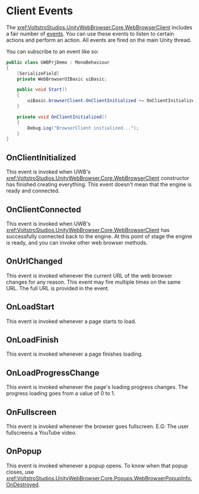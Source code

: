 # Client Events

The <xref:VoltstroStudios.UnityWebBrowser.Core.WebBrowserClient> includes a fair number of [events](https://learn.microsoft.com/en-us/dotnet/standard/events/). You can use these events to listen to certain actions and perform an action. All events are fired on the main Unity thread.

You can subscribe to an event like so:

```csharp
public class UWBPrjDemo : MonoBehaviour
{
    [SerializeField]
    private WebBrowserUIBasic uiBasic;

    public void Start()
    {
        uiBasic.browserClient.OnClientInitialized += OnClientInitialized;
    }

    private void OnClientInitialized()
    {
        Debug.Log("BrowserClient initialized...");
    }
}
```

## OnClientInitialized

This event is invoked when UWB's <xref:VoltstroStudios.UnityWebBrowser.Core.WebBrowserClient> constructor has finished creating everything. This event doesn't mean that the engine is ready and connected.

## OnClientConnected

This event is invoked when UWB's <xref:VoltstroStudios.UnityWebBrowser.Core.WebBrowserClient> has successfully connected back to the engine. At this point of stage the engine is ready, and you can invoke other web browser methods.

## OnUrlChanged

This event is invoked whenever the current URL of the web browser changes for any reason. This event may fire multiple times on the same URL. The full URL is provided in the event.

## OnLoadStart

This event is invoked whenever a page starts to load.

## OnLoadFinish

This event is invoked whenever a page finishes loading.

## OnLoadProgressChange

This event is invoked whenever the page's loading progress changes. The progress loading goes from a value of 0 to 1.

## OnFullscreen

This event is invoked whenever the browser goes fullscreen. E.G: The user fullscreens a YouTube video.

## OnPopup

This event is invoked whenever a popup opens. To know when that popup closes, use <xref:VoltstroStudios.UnityWebBrowser.Core.Popups.WebBrowserPopupInfo.OnDestroyed>.
